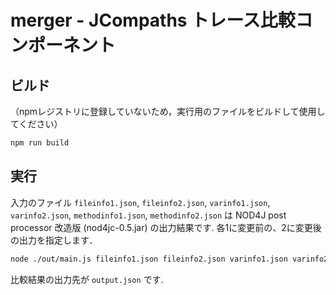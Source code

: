 # merger - JCompaths トレース比較コンポーネント

## ビルド

（npmレジストリに登録していないため，実行用のファイルをビルドして使用してください）


```sh
npm run build
```

## 実行

入力のファイル `fileinfo1.json`, `fileinfo2.json`, `varinfo1.json`, `varinfo2.json`, `methodinfo1.json`, `methodinfo2.json` は NOD4J post processor 改造版 (nod4jc-0.5.jar) の出力結果です.
各1に変更前の、2に変更後の出力を指定します．


```sh
node ./out/main.js fileinfo1.json fileinfo2.json varinfo1.json varinfo2.json methodinfo1.json methodinfo2.json output.json
```

比較結果の出力先が `output.json` です.

